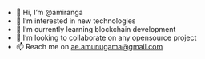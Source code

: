 - 👋 Hi, I’m @amiranga
- 👀 I’m interested in new technologies
- 🌱 I’m currently learning blockchain development
- 💞️ I’m looking to collaborate on any opensource project
- 📫 Reach me on ae.amunugama@gmail.com

<!---
amiranga/amiranga is a ✨ special ✨ repository because its `README.md` (this file) appears on your GitHub profile.
You can click the Preview link to take a look at your changes.
--->
